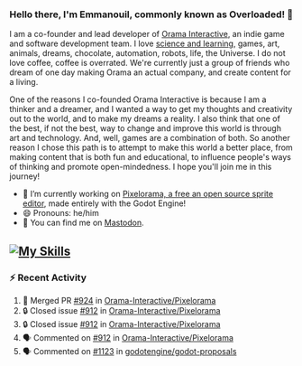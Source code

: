 ### Hello there, I'm Emmanouil, commonly known as Overloaded! 👋
I am a co-founder and lead developer of [Orama Interactive](https://www.orama-interactive.com/), an indie game and software development team. I love [science and learning](https://github.com/OverloadedOrama/KnowledgeBase), games, art, animals, dreams, chocolate, automation, robots, life, the Universe. I do not love coffee, coffee is overrated. We're currently just a group of friends who dream of one day making Orama an actual company, and create content for a living.

One of the reasons I co-founded Orama Interactive is because I am a thinker and a dreamer, and I wanted a way to get my thoughts and creativity out to the world, and to make my dreams a reality. I also think that one of the best, if not the best, way to change and improve this world is through art and technology. And, well, games are a combination of both. So another reason I chose this path is to attempt to make this world a better place, from making content that is both fun and educational, to influence people's ways of thinking and promote open-mindedness. I hope you'll join me in this journey!

- 🔭 I’m currently working on [Pixelorama, a free an open source sprite editor](https://github.com/Orama-Interactive/Pixelorama), made entirely with the Godot Engine!
- 😄 Pronouns: he/him
- 🐘 You can find me on <a rel="me" href="https://mastodon.social/@Overloaded">Mastodon</a>.

[![My Skills](https://skillicons.dev/icons?i=godot,py,cpp,cs,git,linux,html)](https://skillicons.dev)
---

### :zap: Recent Activity

<!--START_SECTION:activity-->
1. 🎉 Merged PR [#924](https://github.com/Orama-Interactive/Pixelorama/pull/924) in [Orama-Interactive/Pixelorama](https://github.com/Orama-Interactive/Pixelorama)
2. 🔒 Closed issue [#912](https://github.com/Orama-Interactive/Pixelorama/issues/912) in [Orama-Interactive/Pixelorama](https://github.com/Orama-Interactive/Pixelorama)
3. 🔒 Closed issue [#912](https://github.com/Orama-Interactive/Pixelorama/issues/912) in [Orama-Interactive/Pixelorama](https://github.com/Orama-Interactive/Pixelorama)
4. 🗣 Commented on [#912](https://github.com/Orama-Interactive/Pixelorama/issues/912#issuecomment-1768372554) in [Orama-Interactive/Pixelorama](https://github.com/Orama-Interactive/Pixelorama)
5. 🗣 Commented on [#1123](https://github.com/godotengine/godot-proposals/issues/1123#issuecomment-1766385752) in [godotengine/godot-proposals](https://github.com/godotengine/godot-proposals)
<!--END_SECTION:activity-->

<!--
**OverloadedOrama/OverloadedOrama** is a ✨ _special_ ✨ repository because its `README.md` (this file) appears on your GitHub profile.

Here are some ideas to get you started:

- 👯 I’m looking to collaborate on ...
- 🤔 I’m looking for help with ...
- 💬 Ask me about ...
- 📫 How to reach me: ...
- ⚡ Fun fact: ...
-->
